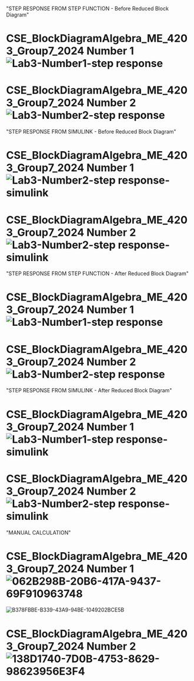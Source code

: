 "STEP RESPONSE FROM STEP FUNCTION - Before Reduced Block Diagram"
# CSE_BlockDiagramAlgebra_ME_4203_Group7_2024 Number 1![Lab3-Number1-step response](https://github.com/Dekudeks/CSE_BlockDiagramAlgebra_ME_4203_Group7_2024/assets/161009651/9b1a76f8-8a53-4478-9352-9a18fde77853)
# CSE_BlockDiagramAlgebra_ME_4203_Group7_2024 Number 2![Lab3-Number2-step response](https://github.com/Dekudeks/CSE_BlockDiagramAlgebra_ME_4203_Group7_2024/assets/160557228/db5cf9ed-f2c1-4742-b5ab-f701f34f3db0)

"STEP RESPONSE FROM SIMULINK - Before Reduced Block Diagram"
# CSE_BlockDiagramAlgebra_ME_4203_Group7_2024 Number 1![Lab3-Number2-step response-simulink](https://github.com/Dekudeks/CSE_BlockDiagramAlgebra_ME_4203_Group7_2024/assets/161009651/12c5457b-b30f-4b48-a44b-bb299b94c2a2)
# CSE_BlockDiagramAlgebra_ME_4203_Group7_2024 Number 2![Lab3-Number2-step response-simulink](https://github.com/Dekudeks/CSE_BlockDiagramAlgebra_ME_4203_Group7_2024/assets/160557228/396150c2-1f8b-4d66-97a3-2183362bfe9f)

"STEP RESPONSE FROM STEP FUNCTION - After Reduced Block Diagram"
# CSE_BlockDiagramAlgebra_ME_4203_Group7_2024 Number 1![Lab3-Number1-step response](https://github.com/Dekudeks/CSE_BlockDiagramAlgebra_ME_4203_Group7_2024/assets/161009651/9b1a76f8-8a53-4478-9352-9a18fde77853)
# CSE_BlockDiagramAlgebra_ME_4203_Group7_2024 Number 2![Lab3-Number2-step response](https://github.com/Dekudeks/CSE_BlockDiagramAlgebra_ME_4203_Group7_2024/assets/160557228/e34154c8-ffdf-4d34-a147-3cd77e886fbf)

"STEP RESPONSE FROM SIMULINK - After Reduced Block Diagram"
# CSE_BlockDiagramAlgebra_ME_4203_Group7_2024 Number 1![Lab3-Number1-step response-simulink](https://github.com/Dekudeks/CSE_BlockDiagramAlgebra_ME_4203_Group7_2024/assets/161009651/229425e5-1b09-43d8-abdd-440851663419)
# CSE_BlockDiagramAlgebra_ME_4203_Group7_2024 Number 2![Lab3-Number2-step response-simulink](https://github.com/Dekudeks/CSE_BlockDiagramAlgebra_ME_4203_Group7_2024/assets/160557228/8a21f68b-fcbb-4ed7-8b6c-49b16c14f5d3)

"MANUAL CALCULATION"
# CSE_BlockDiagramAlgebra_ME_4203_Group7_2024 Number 1 ![062B298B-20B6-417A-9437-69F910963748](https://github.com/Dekudeks/CSE_BlockDiagramAlgebra_ME_4203_Group7_2024/assets/159032350/5a7bb1e1-0166-4fa4-a497-bd222b2325cd)
![B378FBBE-B339-43A9-94BE-1049202BCE5B](https://github.com/Dekudeks/CSE_BlockDiagramAlgebra_ME_4203_Group7_2024/assets/159032350/7d38c5d1-c183-493d-8d37-905cbce88fff)

# CSE_BlockDiagramAlgebra_ME_4203_Group7_2024 Number 2 ![138D1740-7D0B-4753-8629-98623956E3F4](https://github.com/Dekudeks/CSE_BlockDiagramAlgebra_ME_4203_Group7_2024/assets/159032350/aa6c751e-09e0-4023-abbe-46ab06fd45b3)





